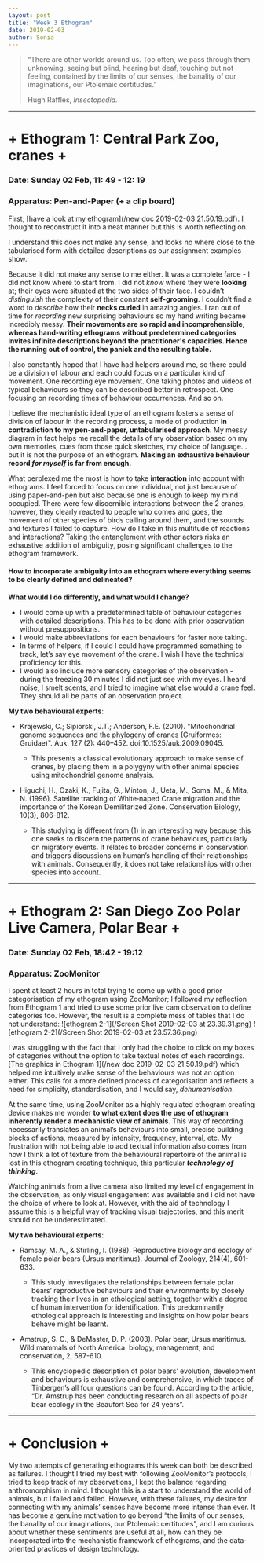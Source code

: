 ```yaml
---
layout: post
title: "Week 3 Ethogram"
date: 2019-02-03
author: Sonia
---
```








>
>“There are other worlds around us. Too often, we pass through them unknowing, seeing but blind, hearing but deaf, touching but not feeling, contained by the limits of our senses, the banality of our imaginations, our Ptolemaic certitudes.”
>
>Hugh Raffles, *Insectopedia.*
>

***


# **+** Ethogram 1: Central Park Zoo, cranes **+**
### Date: Sunday 02 Feb, 11: 49 - 12: 19
### Apparatus: Pen-and-Paper (+ a clip board)

First, [have a look at my ethogram](/new doc 2019-02-03 21.50.19.pdf). I thought to reconstruct it into a neat manner but this is worth reflecting on.

I understand this does not make any sense, and looks no where close to the tabularised form with detailed descriptions as our assignment examples show. 

Because it did not make any sense to me either. It was a complete farce - I did not know where to start from. I did not *know* where they were **looking** at; their eyes were situated at the two sides of their face. I couldn’t *distinguish* the complexity of their constant **self-grooming**. I couldn’t find a word to *describe* how their **necks curled** in amazing angles. I ran out of time for *recording* new surprising behaviours so my hand writing became incredibly messy. **Their movements are so rapid and incomprehensible, whereas hand-writing ethograms without predetermined categories invites infinite descriptions beyond the practitioner's capacities. Hence the running out of control, the panick and the resulting table.**


I also constantly hoped that I have had helpers around me, so there could be a division of labour and each could focus on a particular kind of movement. One recording eye movement. One taking photos and videos of typical behaviours so they can be described better in retrospect. One focusing on recording times of behaviour occurrences. And so on. 

I believe the mechanistic ideal type of an ethogram fosters a sense of division of labour in the recording process, a mode of production **in contradiction to my pen-and-paper, untabularised approach**. My messy diagram in fact helps me recall the details of my observation based on my own memories, cues from those quick sketches, my choice of language…but it is not the purpose of an ethogram. **Making an exhaustive behaviour record *for myself* is far from enough.**

What perplexed me the most is how to take **interaction** into account with ethograms. I feel forced to focus on one individual, not just because of using paper-and-pen but also because one is enough to keep my mind occupied. There were few discernible interactions between the 2 cranes, however, they clearly reacted to people who comes and goes, the movement of other species of birds calling around them, and the sounds and textures I failed to capture. How do I take in this multitude of reactions and interactions? Taking the entanglement with other actors risks an exhaustive addition of ambiguity, posing significant challenges to the ethogram framework. 
#### How to incorporate ambiguity into an ethogram where everything seems to be clearly defined and delineated?


**What would I do differently, and what would I change?**
- I would come up with a predetermined table of behaviour categories with detailed descriptions. This has to be done with prior observation without presuppositions. 
- I would make abbreviations for each behaviours for faster note taking. 
- In terms of helpers, if I could I could have programmed something to track, let’s say eye movement of the crane. I wish I have the technical proficiency for this. 
- I would also include more sensory categories of the observation - during the freezing 30 minutes I did not just see with my eyes. I heard noise, I smelt scents, and I tried to imagine what else would a crane feel. They should all be parts of an observation project. 

**My two behavioural experts**:
- Krajewski, C.; Sipiorski, J.T.; Anderson, F.E. (2010). "Mitochondrial genome sequences and the phylogeny of cranes (Gruiformes: Gruidae)". Auk. 127 (2): 440–452. doi:10.1525/auk.2009.09045. 
  - This presents a classical evolutionary approach to make sense of cranes, by placing them in a polygyny with other animal species using mitochondrial genome analysis. 

- Higuchi, H., Ozaki, K., Fujita, G., Minton, J., Ueta, M., Soma, M., & Mita, N. (1996). Satellite tracking of White‐naped Crane migration and the importance of the Korean Demilitarized Zone. Conservation Biology, 10(3), 806-812.
  - This studying is different from (1) in an interesting way because this one seeks to discern the patterns of crane behaviours, particularly on migratory events. It relates to broader concerns in conservation and triggers discussions on human’s handling of their relationships with animals.  Consequently, it does not take relationships with other species into account. 

***

# **+** Ethogram 2: San Diego Zoo Polar Live Camera, Polar Bear **+**
### Date: Sunday 02 Feb, 18:42 - 19:12
### Apparatus: ZooMonitor

I spent at least 2 hours in total trying to come up with a good prior categorisation of my ethogram using ZooMonitor; I followed my reflection from Ethogram 1 and tried to use some prior live cam observation to define categories too. 
However, the result is a complete mess of tables that I do not understand:
![ethogram 2-1](/Screen Shot 2019-02-03 at 23.39.31.png)
![ethogram 2-2](/Screen Shot 2019-02-03 at 23.57.36.png)


I was struggling with the fact that I only had the choice to click on my boxes of categories without the option to take textual notes of each recordings. [The graphics in Ethogram 1](/new doc 2019-02-03 21.50.19.pdf) which helped me intuitively make sense of the behaviours was not an option either. This calls for a more defined process of categorisation and reflects a need for simplicity, standardisation, and I would say, *dehumanisation*. 

At the same time, using ZooMonitor as a highly regulated ethogram creating device makes me wonder **to what extent does the use of ethogram inherently render a mechanistic view of animals**. This way of recording necessarily translates an animal’s behaviours into small, precise building blocks of actions, measured by intensity, frequency, interval, etc. My frustration with not being able to add textual information also comes from how I think a lot of texture from the behavioural repertoire of the animal is lost in this ethogram creating technique, this particular ***technology of thinking***. 

Watching animals from a live camera also limited my level of engagement in the observation, as only visual engagement was available and I did not have the choice of where to look at. However, with the aid of technology I assume this is a helpful way of tracking visual trajectories, and this merit should not be underestimated. 


**My two behavioural experts**:
- Ramsay, M. A., & Stirling, I. (1988). Reproductive biology and ecology of female polar bears (Ursus maritimus). Journal of Zoology, 214(4), 601-633.
  - This study investigates the relationships between female polar bears’ reproductive behaviours and their environments by closely tracking their lives in an ethological setting, together with a degree of human intervention for identification. This predominantly ethological approach is interesting and insights on how polar bears behave might be learnt.
	

- Amstrup, S. C., & DeMaster, D. P. (2003). Polar bear, Ursus maritimus. Wild mammals of North America: biology, management, and conservation, 2, 587-610.
  - This encyclopedic description of polar bears’ evolution, development and behaviours is exhaustive and comprehensive, in which traces of Tinbergen’s all four questions can be found. According to the article, “Dr. Amstrup has been conducting research on all aspects of polar bear ecology in the Beaufort Sea for 24 years”. 

***

# **+** Conclusion **+**

My two attempts of generating ethograms this week can both be described as failures. I thought I tried my best with following ZooMonitor’s protocols, I tried to keep track of my observations, I kept the balance regarding anthromorphism in mind. I thought this is a start to understand the world of animals, but I failed and failed. However, with these failures, my desire for connecting with my animals’ senses have become more intense than ever. It has become a genuine motivation to go beyond “the limits of our senses, the banality of our imaginations, our Ptolemaic certitudes”, and I am curious about whether these sentiments are useful at all, how can they be incorporated into the mechanistic framework of ethograms, and the data-oriented practices of design technology. 









